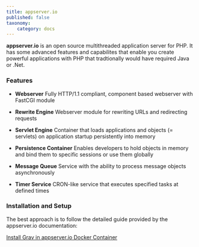 ```yaml
---
title: appserver.io
published: false
taxonomy:
    category: docs
---
```


**appserver.io** is an open source multithreaded application server for PHP. It has some advanced features and capabilites that enable you create powerful applications with PHP that tradtionally would have required Java or .Net.

### Features

* **Webserver**
  Fully HTTP/1.1 compliant, component based webserver with FastCGI module

* **Rewrite Engine**
  Webserver module for rewriting URLs and redirecting requests

* **Servlet Engine**
  Container that loads applications and objects (= servlets) on application startup persistently into memory

* **Persistence Container**
Enables developers to hold objects in memory and bind them to specific sessions or use them globally

* **Message Queue**
  Service with the ability to process message objects asynchronously

* **Timer Service**
  CRON-like service that executes specified tasks at defined times

### Installation and Setup

The best approach is to follow the detailed guide provided by the appserver.io documentation:

[<i class="fa fa-download"></i> Install Grav in appserver.io Docker Container](https://docs.appserver.io/tutorials/running-grav-cms-in-an-appserver-io-docker-container?classes=button)
